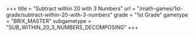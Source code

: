 +++
title = "Subtract within 20 with 3 Numbers"
url = "/math-games/1st-grade/subtract-within-20-with-3-numbers"
grade = "1st Grade"
gametype = "BRIX_MASTER"
subgametype = "SUB_WITHIN_20_3_NUMBERS_DECOMPOSING"
+++